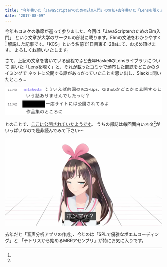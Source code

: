 ```yaml
---
title: "今年書いた「JavaScripterのためのElm入門」の告知+去年書いた「Lensを覗く」の公開"
date: "2017-08-09"
---
```


今年もコミケの季節が巡って参りました。今回は「JavaScripterのためのElm入門」
という文章が大学のサークルの部誌に載ります。Elmの文法をわかりやすく[^1]
解説した記事です。「KCS」という名前で1日目東そ-28aにて、お求め頂けます。
よろしくお願いいたします。

さて、上記の文章を書いている過程でふと去年HaskellのLensライブラリについて
書いた「Lensを覗く」と、それが載ったコミケで頒布した部誌をどこかのタイミングで
ネットに公開する話があっがっていたことを思い出し、Slackに聞いたところ…

![公開の話](/images/2017-08-09-komike.png)

とのことで、[ここに公開されていたようです](https://kcs1959.jp/wp-content/uploads/2017/03/c91.pdf)。
うちの部誌は毎回面白いネタ[^2]がいっぱいなので是非読んでみて下さい〜

[^1]:
![ホンマか？](/images/2017-08-09-honmaka.png)

[^2]:
去年だと「音声分析アプリの作成」、今年のは「SPLで優雅なポエムコーディング」と
「テトリスから始めるMBRアセンブリ」が特にお気に入りです。
